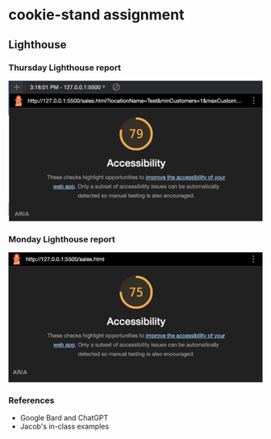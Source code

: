 # cookie-stand assignment

## Lighthouse

### Thursday Lighthouse report
![Thursday's output](lighthouse_thursday.png)

### Monday Lighthouse report
![Monday's output](lighthouse_monday.png)

### References
- Google Bard and ChatGPT
- Jacob's in-class examples